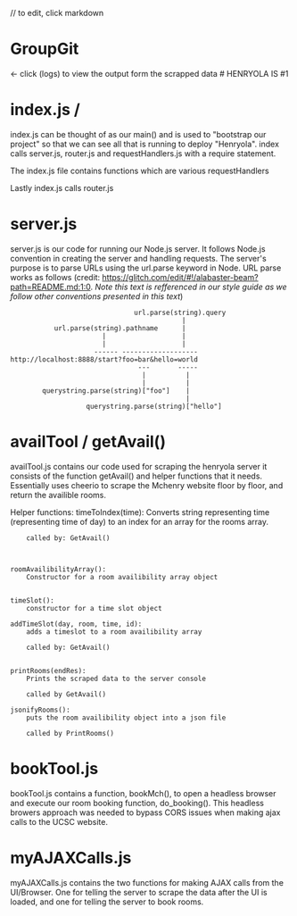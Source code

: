 // to edit, click markdown
# GroupGit

<- click (logs) to view the output form the scrapped data # HENRYOLA IS #1

# index.js /
index.js can be thought of as our main() and is used to "bootstrap our project" 
so that we can see all that is running to deploy "Henryola".
index calls server.js, router.js and requestHandlers.js with a require 
statement.

The index.js file contains functions which are various requestHandlers

Lastly index.js calls router.js

# server.js
server.js is our code for running our Node.js server.  It follows Node.js 
convention in creating the server and handling requests. The server's purpose
is to parse URLs using the url.parse keyword in Node. URL parse works as 
follows (credit: https://glitch.com/edit/#!/alabaster-beam?path=README.md:1:0. 
*Note this text is refferenced in our style guide as we follow other
conventions presented in this text*)



                                   url.parse(string).query
                                               |
               url.parse(string).pathname      |
                           |                   |
                           |                   |
                         ------ -------------------
    http://localhost:8888/start?foo=bar&hello=world
                                    ---       -----
                                     |          |
                                     |          |
            querystring.parse(string)["foo"]    |
                                                |
                       querystring.parse(string)["hello"]



# availTool / getAvail()
availTool.js contains our code used for scraping the henryola server it consists of the function getAvail() and helper functions that it needs. Essentially uses cheerio to scrape the Mchenry website floor by floor, and return the availible rooms.

Helper functions:
	timeToIndex(time):
		Converts string representing time (representing time of day) to an index for an array
		for the rooms array.

		called by: GetAvail()
		
		 

	roomAvailibilityArray():
		Constructor for a room availibility array object


	timeSlot():	
		constructor for a time slot object

	addTimeSlot(day, room, time, id):
		adds a timeslot to a room availibility array
		
		called by: GetAvail()	


	printRooms(endRes):
		Prints the scraped data to the server console
		
		called by GetAvail()

	jsonifyRooms():
		puts the room availibility object into a json file

		called by PrintRooms()

# bookTool.js
bookTool.js contains a function, bookMch(), to open a headless browser and execute our room booking function, do_booking(). This headless browers approach was needed to bypass CORS issues when making ajax calls to the UCSC website.

# myAJAXCalls.js
myAJAXCalls.js contains the two functions for making AJAX calls from the UI/Browser. One for telling the server to scrape the data after the UI is loaded, and one for telling the server to book rooms.

# 

